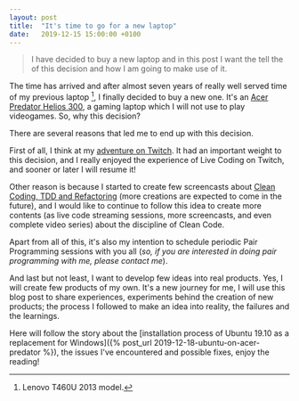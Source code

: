 ```yaml
---
layout: post
title:  "It's time to go for a new laptop"
date:   2019-12-15 15:00:00 +0100
---
```


> I have decided to buy a new laptop and in this post I want the tell the of this decision and how I am going to make use of it.

<!--more-->

The time has arrived and after almost seven years of really well served time of my previous laptop [^1], I finally decided to buy a new one. It's an [Acer Predator Helios 300](https://www.amazon.com/Acer-Predator-i7-9750H-Keyboard-PH315-52-78VL/dp/B07QXLFLXT), a gaming laptop which I will not use to play videogames. So, why this decision?

There are several reasons that led me to end up with this decision.

First of all, I think at my [adventure on Twitch](https://joebew42.github.io/twitch/about). It had an important weight to this decision, and I really enjoyed the experience of Live Coding on Twitch, and sooner or later I will resume it!

Other reason is because I started to create few screencasts about [Clean Coding, TDD and Refactoring](https://www.youtube.com/watch?v=pmoLmjirmTk) (more creations are expected to come in the future), and I would like to continue to follow this idea to create more contents (as live code streaming sessions, more screencasts, and even complete video series) about the discipline of Clean Code.

Apart from all of this, it's also my intention to schedule periodic Pair Programming sessions with you all (_so, if you are interested in doing pair programming with me, please contact me_).

And last but not least, I want to develop few ideas into real products. Yes, I will create few products of my own. It's a new journey for me, I will use this blog post to share experiences, experiments behind the creation of new products; the process I followed to make an idea into reality, the failures and the learnings.

Here will follow the story about the [installation process of Ubuntu 19.10 as a replacement for Windows]({% post_url 2019-12-18-ubuntu-on-acer-predator %}), the issues I've encountered and possible fixes, enjoy the reading!

[^1]: Lenovo T460U 2013 model.